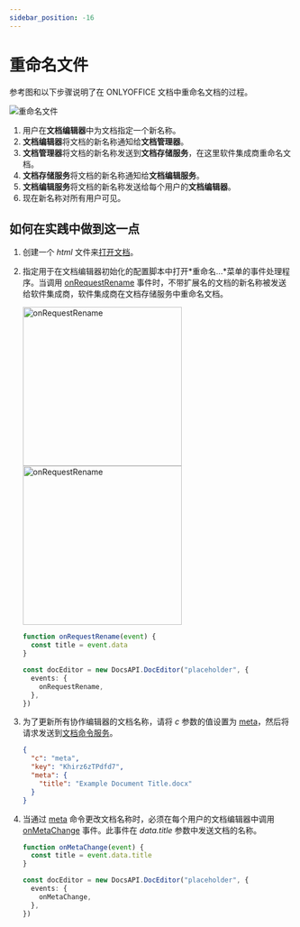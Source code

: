 ```yaml
---
sidebar_position: -16
---
```


# 重命名文件

参考图和以下步骤说明了在 ONLYOFFICE 文档中重命名文档的过程。

![重命名文件](/assets/images/editor/rename.svg)

1. 用户在**文档编辑器**中为文档指定一个新名称。
2. **文档编辑器**将文档的新名称通知给**文档管理器**。
3. **文档管理器**将文档的新名称发送到**文档存储服务**，在这里软件集成商重命名文档。
4. **文档存储服务**将文档的新名称通知给**文档编辑服务**。
5. **文档编辑服务**将文档的新名称发送给每个用户的**文档编辑器**。
6. 现在新名称对所有用户可见。

## 如何在实践中做到这一点

1. 创建一个 *html* 文件来[打开文档](./opening-file.md#how-this-can-be-done-in-practice)。

2. 指定用于在文档编辑器初始化的配置脚本中打开*重命名...*菜单的事件处理程序。当调用 [onRequestRename](../../usage-api/config/events.md#onrequestrename) 事件时，不带扩展名的文档的新名称被发送给软件集成商，软件集成商在文档存储服务中重命名文档。

   <img alt="onRequestRename" src="/assets/images/editor/onRequestRename.png#gh-light-mode-only" width="282px" />   
   <img alt="onRequestRename" src="/assets/images/editor/onRequestRename.dark.png#gh-dark-mode-only" width="282px" />

   ``` ts
   function onRequestRename(event) {
     const title = event.data
   }
   
   const docEditor = new DocsAPI.DocEditor("placeholder", {
     events: {
       onRequestRename,
     },
   })
   ```

3. 为了更新所有协作编辑器的文档名称，请将 *c* 参数的值设置为 [meta](../../additional-api/command-service/meta.md)，然后将请求发送到[文档命令服务](../../additional-api/command-service/command-service.md)。

   ``` json
   {
     "c": "meta",
     "key": "Khirz6zTPdfd7",
     "meta": {
       "title": "Example Document Title.docx"
     }
   }
   ```

4. 当通过 [meta](../../additional-api/command-service/meta.md) 命令更改文档名称时，必须在每个用户的文档编辑器中调用 [onMetaChange](../../usage-api/config/events.md#onmetachange) 事件。此事件在 *data.title* 参数中发送文档的名称。

   ``` ts
   function onMetaChange(event) {
     const title = event.data.title
   }
   
   const docEditor = new DocsAPI.DocEditor("placeholder", {
     events: {
       onMetaChange,
     },
   })
   ```
